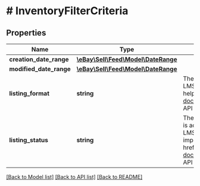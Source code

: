 # # InventoryFilterCriteria

## Properties

Name | Type | Description | Notes
------------ | ------------- | ------------- | -------------
**creation_date_range** | [**\eBay\Sell\Feed\Model\DateRange**](DateRange.md) |  | [optional]
**modified_date_range** | [**\eBay\Sell\Feed\Model\DateRange**](DateRange.md) |  | [optional]
**listing_format** | **string** | The type of buying option for the order. Supports LMS_ACTIVE_INVENTORY_REPORT. For implementation help, refer to &lt;a href&#x3D;&#39;https://developer.ebay.com/api-docs/sell/feed/types/api:ListingFormatEnum&#39;&gt;eBay API documentation&lt;/a&gt; | [optional]
**listing_status** | **string** | The status of the listing (whether the listing was unsold or is active). The UNSOLD value does not apply to LMS_ACTIVE_INVENTORY_REPORT feed types. For implementation help, refer to &lt;a href&#x3D;&#39;https://developer.ebay.com/api-docs/sell/feed/types/api:ListingStatusEnum&#39;&gt;eBay API documentation&lt;/a&gt; | [optional]

[[Back to Model list]](../../README.md#models) [[Back to API list]](../../README.md#endpoints) [[Back to README]](../../README.md)

